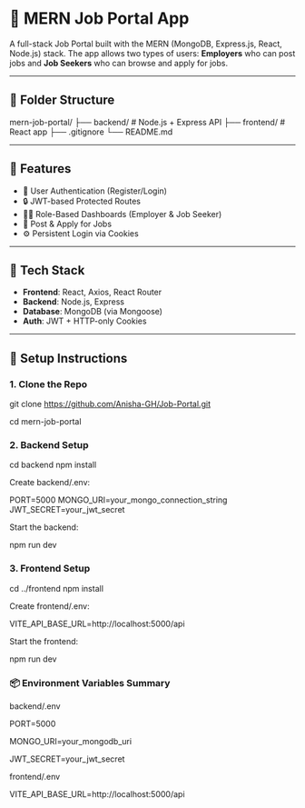 # 🧰 MERN Job Portal App

A full-stack Job Portal built with the MERN (MongoDB, Express.js, React, Node.js) stack. The app allows two types of users: **Employers** who can post jobs and **Job Seekers** who can browse and apply for jobs.

---

## 📁 Folder Structure

mern-job-portal/
├── backend/ # Node.js + Express API
├── frontend/ # React app
├── .gitignore
└── README.md

---

## 🚀 Features

- 👤 User Authentication (Register/Login)
- 🔒 JWT-based Protected Routes
- 🧑‍💼 Role-Based Dashboards (Employer & Job Seeker)
- 📝 Post & Apply for Jobs
- ⚙️ Persistent Login via Cookies

---

## 🧪 Tech Stack

- **Frontend**: React, Axios, React Router
- **Backend**: Node.js, Express
- **Database**: MongoDB (via Mongoose)
- **Auth**: JWT + HTTP-only Cookies

---

## 🔧 Setup Instructions

### 1. Clone the Repo

git clone https://github.com/Anisha-GH/Job-Portal.git

cd mern-job-portal

### 2. Backend Setup

cd backend
npm install

Create backend/.env:

PORT=5000
MONGO_URI=your_mongo_connection_string
JWT_SECRET=your_jwt_secret

Start the backend:

npm run dev

### 3. Frontend Setup

cd ../frontend
npm install

Create frontend/.env:

VITE_API_BASE_URL=http://localhost:5000/api

Start the frontend:

npm run dev

### 📦 Environment Variables Summary

backend/.env

PORT=5000

MONGO_URI=your_mongodb_uri

JWT_SECRET=your_jwt_secret

frontend/.env

VITE_API_BASE_URL=http://localhost:5000/api